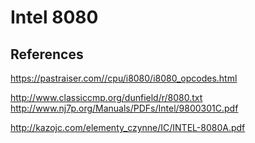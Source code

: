 # Intel 8080

## References
https://pastraiser.com//cpu/i8080/i8080_opcodes.html

http://www.classiccmp.org/dunfield/r/8080.txt
<br />
http://www.nj7p.org/Manuals/PDFs/Intel/9800301C.pdf

http://kazojc.com/elementy_czynne/IC/INTEL-8080A.pdf
